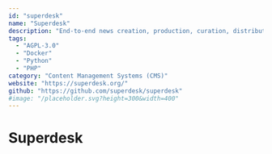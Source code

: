 ```yaml
---
id: "superdesk"
name: "Superdesk"
description: "End-to-end news creation, production, curation, distribution, and publishing platform."
tags:
  - "AGPL-3.0"
  - "Docker"
  - "Python"
  - "PHP"
category: "Content Management Systems (CMS)"
website: "https://superdesk.org/"
github: "https://github.com/superdesk/superdesk"
#image: "/placeholder.svg?height=300&width=400"
---
```


# Superdesk

